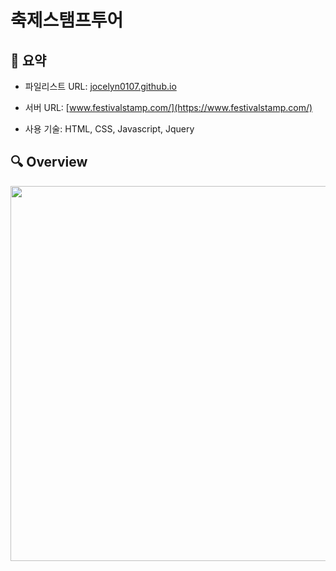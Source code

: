 # 축제스탬프투어

## 📍 요약
- 파일리스트 URL: [jocelyn0107.github.io](https://jocelyn0107.github.io/filelist_festival.html)
- 서버 URL: [www.festivalstamp.com/](https://www.festivalstamp.com/)

- 사용 기술: HTML, CSS, Javascript, Jquery

## 🔍 Overview
<img src="https://github.com/user-attachments/assets/86753af0-3b3e-4ef7-8c6f-2aaea1b407ad"  width="600">